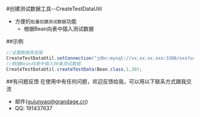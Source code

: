 
#创建测试数据工具--CreateTestDataUtil


* 方便的`批量创建测试数据`功能
    *  根据Bean向表中插入测试数据


##示例

```Java
//设置数据库连接
CreateTestDataUtil.setConnection("jdbc:mysql://xx.xx.xx.xxx:3306/xxx?useUnicode=true&characterEncoding=utf-8&useSSL=false","root", "password");
//根据Bean向表中插入30条测试数据
CreateTestDataUtil.createTestData(Bean.class,1,30);
```

##有问题反馈
在使用中有任何问题，欢迎反馈给我，可以用以下联系方式跟我交流

* 邮件(gujunyao@grandage.cn)
* QQ: 191437637